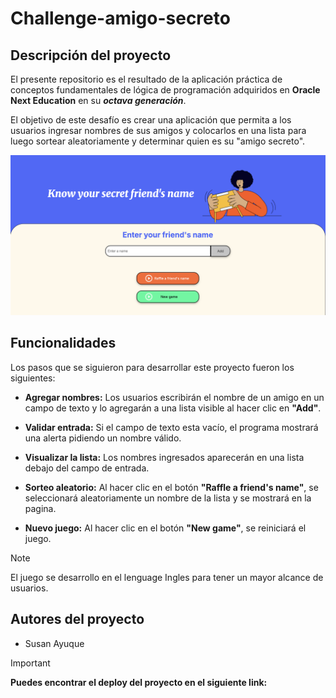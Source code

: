 # Challenge-amigo-secreto

## Descripción del proyecto

El presente repositorio es el resultado de la aplicación práctica de conceptos fundamentales de lógica de programación adquiridos en __Oracle Next Education__ en su ***octava generación***.

El objetivo de este desafío es crear una aplicación que permita a los usuarios ingresar nombres de sus amigos y colocarlos en una lista para luego sortear aleatoriamente y determinar quien es su "amigo secreto".

![image alt](https://github.com/Susanayuque/challenge-amigo-secreto/blob/d7f6171506fdaa2e1adb0d7255e286d50c6fa10f/imagenWeb.png)

## Funcionalidades

Los pasos que se siguieron para desarrollar este proyecto fueron los siguientes:

+ __Agregar nombres:__ Los usuarios escribirán el nombre de un amigo en un campo de texto y lo agregarán a una lista visible al hacer clic en __"Add"__.

+ __Validar entrada:__ Si el campo de texto esta vacío, el programa mostrará una alerta pidiendo un nombre válido.

+ __Visualizar la lista:__ Los nombres ingresados aparecerán en una lista debajo del campo de entrada.

+ __Sorteo aleatorio:__ Al hacer clic en el botón __"Raffle a friend's name"__, se seleccionará aleatoriamente un nombre de la lista y se mostrará en la pagina.

+ __Nuevo juego:__ Al hacer clic en el botón __"New game"__, se reiniciará el juego.

>[!NOTE]
> El juego se desarrollo en el lenguage Ingles para tener un mayor alcance de usuarios.

## Autores del proyecto

- Susan Ayuque

>[!IMPORTANT]
>__Puedes encontrar el deploy del proyecto en el siguiente link:__

